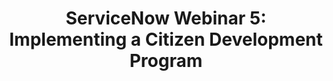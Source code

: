 ---
highlight: "false" 
title: "ServiceNow Webinar 5: Implementing a Citizen Development Program"
description: "Low- and no-code development can help your organization expand its application development to include citizen developers.  With effective management in place, citizen development boosts your digital transformation efforts and delivers more innovation because it extends your development potential beyond the IT developer team, generating flexibility and efficiency."
url-link: "https://vimeo.com/gsavisualcommunications/review/801300432/4ac0f0841e"
type: "PDF"
gov-only: "true"
is-external: "false"
publication-date: "March 01, 2023"
reading-time: "60"
resource-type: "guidance"
filter: "acquisition-best-practices"
audience: "contracts-acquisitions"
branded-offerings: "oem-acquisition-initiatives"
---